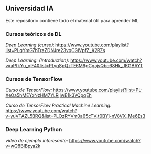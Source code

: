 ## Universidad IA

Este repositorio contiene todo el material útil para aprender ML


### Cursos teóricos de DL 

*Deep Learning (curso):* 
https://www.youtube.com/playlist?list=PLqYmG7hTraZDNJre23vqCGIVpfZ_K2RZs

*Deep Learning: (Introduction):* 
https://www.youtube.com/watch?v=aPfkYu_qiF4&list=PLyqSpQzTE6M9gCgajvQbc68Hk_JKGBAYT

### Cursos de TensorFlow

*Curso de TensorFlow:* 
https://www.youtube.com/playlist?list=PL-XeOa5hMEYxNzHM7YLRjIwE1k3VQpqEh

*Curso de TensorFlow Practical Machine Learning:* 
https://www.youtube.com/watch?v=yuVTAZL5BRQ&list=PLOzRYVm0a65cTV_t0BYj-nV8VX_Me6Es3

### Deep Learning Python

*vídeo de ejemplo interesante:* https://www.youtube.com/watch?v=wQ8BIBpya2k
